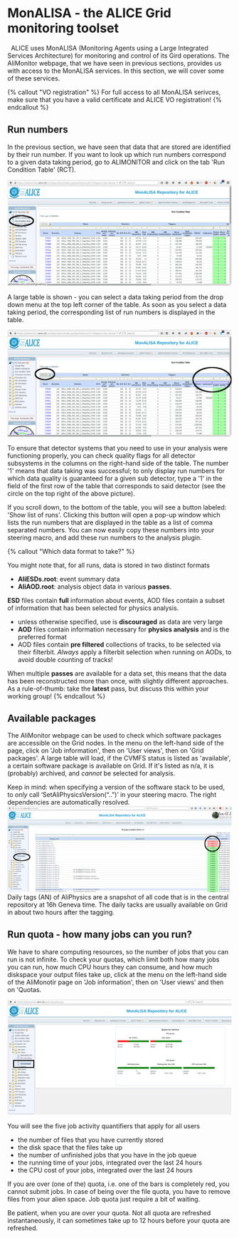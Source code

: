 # MonALISA - the ALICE Grid monitoring toolset
 
ALICE uses MonALISA (Monitoring Agents using a Large Integrated Services Architecture) for monitoring and control of its Gird operations. The AliMonitor webpage, that we have seen in previous sections, provides us with access to the MonALISA services. In this section, we will cover some of these services. 


{% callout "VO registration" %}
For full access to all MonALISA serivces, make sure that you have a valid  certificate and ALICE VO registration!
{% endcallout %}

## Run numbers
In the previous section, we have seen that data that are stored are identified by their run number. If you want to look up which run numbers correspond to a given data taking period, go to ALIMONITOR and click on the tab 'Run Condition Table' (RCT). 

![image](c2.png)

A large table is shown - you can select a data taking period from the drop down menu at the top left corner of the table. As soon as you select a data taking period, the corresponding list of run numbers is displayed in the table. 

![image](b2.png)

To ensure that detector systems that you need to use in your analysis were functioning properly, you can check quality flags for all detector subsystems in the columns on the right-hand side of the table. The number '1' means that data taking was successful; to only display run numbers for which data quality is guaranteed for a given sub detector, type a '1' in the field of the first row of the table that corresponds to said detector (see the circle on the top right of the above picture). 

If you scroll down, to the bottom of the table, you will see a button labeled: 'Show list of runs'. Clicking this button will open a pop-up window which lists the run numbers that are displayed in the table as a list of comma separated numbers. You can now easily copy these numbers into your steering macro, and add these run numbers to the analysis plugin. 

{% callout "Which data format to take?" %}

You might note that, for all runs, data is stored in two distinct formats
-   **AliESDs.root**: event summary data
-   **AliAOD.root**: analysis object data
in various **passes**. 

**ESD** files contain **full** information about events, AOD files contain a subset of information that has been selected for physics analysis. 
-   unless otherwise specified, use is **discouraged** as data are very
    large
-   **AOD** files contain information necessary for **physics analysis** and is the preferred format
-   AOD files contain **pre filtered** collections of tracks, to be selected via their
    filterbit. *Always* apply a filterbit selection when running on AODs, to avoid double counting of tracks!

When multiple **passes** are available for a data set, this means that the data has been reconstructed more than once, with slightly different approaches. As a rule-of-thumb: take the **latest** pass, but discuss this within your working group!
{% endcallout %}

## Available packages
The AliMonitor webpage can be used to check which software packages are accessible on the Grid nodes. In the menu on the left-hand side of the page, click on 'Job information', then on 'User views', then on 'Grid packages'. A large table will load, if the CVMFS status is listed as 'available', a certain software package is available on Grid. If it's listed as n/a, it is (probably) archived, and *cannot* be selected for analysis. 

Keep in mind: when specifying a version of the software stack to be used, to *only*  call ‘SetAliPhysicsVersion(“..”)’ in your steering macro. The right dependencies are automatically resolved. 
![image](dada.png)
Daily tags (AN) of AliPhysics are a snapshot of all code that is in the central repository at 16h Geneva time. The daily tacks are usually available on Grid in about two hours after the tagging. 

## Run quota - how many jobs can you run?
We have to share computing resources, so the number of jobs that you can run is not infinite. To check your quotas, which limit both how many jobs you can run, how much CPU hours they can consume, and how much diskspace your output files take up, click at the menu on the left-hand side of the AliMonotir page on 'Job information', then on 'User views' and then on 'Quotas. 

![image](dadada.png)

You will see the five job activity quantifiers that apply for all users
- the number of files that you have currently stored
- the disk space that the files take up
- the number of unfinished jobs that you have in the job queue
- the running time of your jobs, integrated over the last 24 hours
- the CPU cost of your jobs, integrated over the last 24 hours

If you are over (one of the) quota, i.e. one of the bars is completely red, you cannot submit jobs. In case of being over the file quota, you have to remove files from your alien space. Job quota just require a bit of waiting. 

Be patient, when you are over your quota. Not all quota are refreshed instantaneously, it can sometimes take up to 12 hours before your quota are refreshed. 
